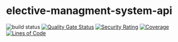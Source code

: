 # elective-managment-system-api
![build status](https://github.com/t348575/elective-managment-system-api/actions/workflows/deploy.yml/badge.svg)
[![Quality Gate Status](http://amrita-elective.tk:9000/api/project_badges/measure?project=ems_api&metric=alert_status)](http://amrita-elective.tk:9000/dashboard?id=ems_api)
[![Security Rating](http://amrita-elective.tk:9000/api/project_badges/measure?project=ems_api&metric=security_rating)](http://amrita-elective.tk:9000/dashboard?id=ems_api)
[![Coverage](http://amrita-elective.tk:9000/api/project_badges/measure?project=ems_api&metric=coverage)](http://amrita-elective.tk:9000/dashboard?id=ems_api)
[![Lines of Code](http://amrita-elective.tk:9000/api/project_badges/measure?project=ems_api&metric=ncloc)](http://amrita-elective.tk:9000/dashboard?id=ems_api)
